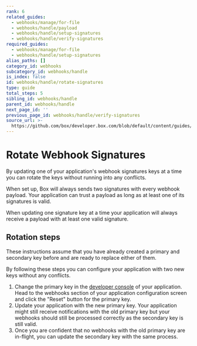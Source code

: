 ```yaml
---
rank: 6
related_guides:
  - webhooks/manage/for-file
  - webhooks/handle/payload
  - webhooks/handle/setup-signatures
  - webhooks/handle/verify-signatures
required_guides:
  - webhooks/manage/for-file
  - webhooks/handle/setup-signatures
alias_paths: []
category_id: webhooks
subcategory_id: webhooks/handle
is_index: false
id: webhooks/handle/rotate-signatures
type: guide
total_steps: 5
sibling_id: webhooks/handle
parent_id: webhooks/handle
next_page_id: ''
previous_page_id: webhooks/handle/verify-signatures
source_url: >-
  https://github.com/box/developer.box.com/blob/default/content/guides/webhooks/handle/rotate-signatures.md
---
```

# Rotate Webhook Signatures

By updating one of your application's webhook signatures keys at a time you can
rotate the keys without running into any conflicts.

When set up, Box will always sends two signatures with every webhook payload.
Your application can trust a payload as long as at least one of its signatures
is valid.

When updating one signature key at a time your application will always receive a
payload with at least one valid signature.

## Rotation steps

These instructions assume that you have already created a primary and secondary
key before and are ready to replace either of them.

By following these steps you can configure your application with two new keys
without any conflicts.

1. Change the primary key in the [developer console][console] of your
   application. Head to the webhooks section of your application configuration
   screen and click the "Reset" button for the primary key.
2. Update your application with the new primary key. Your application might
   still receive notifications with the old primary key but your webhooks should
   still be processed correctly as the secondary key is still valid.
3. Once you are confident that no webhooks with the old primary key are
   in-flight, you can update the secondary key with the same process.

[console]: https://app.box.com/developers/console